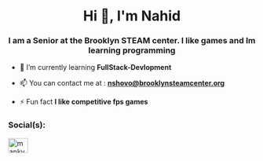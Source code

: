 <h1 align="center">Hi 👋, I'm Nahid</h1>
<h3 align="center">I am a Senior at the Brooklyn STEAM center. I like games and Im learning programming</h3>

- 🌱 I’m currently learning **FullStack-Devlopment**

- 📫 You can contact me at : **nshovo@brooklynsteamcenter.org**

- ⚡ Fun fact **I like competitive fps games**

<h3 align="left">Social(s):</h3>
<p align="left">
<a href="https://instagram.com/mankyebsc" target="blank"><img align="center" src="https://raw.githubusercontent.com/rahuldkjain/github-profile-readme-generator/master/src/images/icons/Social/instagram.svg" alt="mankyebsc" height="30" width="40" /></a>
</p>

